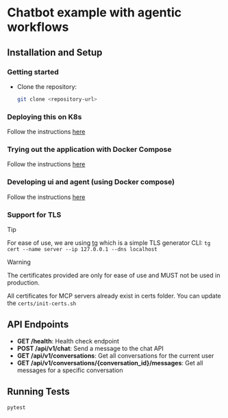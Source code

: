 # Chatbot example with agentic workflows

## Installation and Setup

### Getting started

- Clone the repository:

  ```bash
  git clone <repository-url>
  ```

### Deploying this on K8s

Follow the instructions [here](./deploy/k8s/README.md)

### Trying out the application with Docker Compose

Follow the instructions [here](./deploy/compose/README.md#trying-out-the-application-with-docker)

### Developing ui and agent (using Docker compose)

Follow the instructions [here](./deploy/compose/README.md#developing-ui-and-agent)

### Support for TLS

> [!TIP]
> For ease of use, we are using [tg](https://github.com/acuvity/tg) which is a simple
> TLS generator CLI: `tg cert --name server --ip 127.0.0.1 --dns localhost`

> [!WARNING]
> The certificates provided are only for ease of use and MUST not be used in production.

All certificates for MCP servers already exist in certs folder. You can update the `certs/init-certs.sh`

## API Endpoints

- **GET /health**: Health check endpoint
- **POST /api/v1/chat**: Send a message to the chat API
- **GET /api/v1/conversations**: Get all conversations for the current user
- **GET /api/v1/conversations/{conversation_id}/messages**: Get all messages for a specific conversation

## Running Tests

```bash
pytest
```
